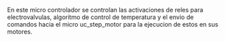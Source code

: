 En este micro controlador se controlan las activaciones de reles para
electrovalvulas, algoritmo de control de temperatura y el envio de comandos hacia
el micro uc_step_motor para la ejecucion de estos en sus motores.

